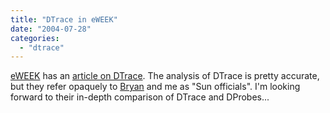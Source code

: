 ```yaml
---
title: "DTrace in eWEEK"
date: "2004-07-28"
categories: 
  - "dtrace"
---
```


[eWEEK](http://www.eweek.com) has an [article on DTrace](http://www.eweek.com/article2/0,1759,1626474,00.asp?kc=EWRSS03129TX1K0000612). The analysis of DTrace is pretty accurate, but they refer opaquely to [Bryan](http://blogs.sun.com/bmc) and me as "Sun officials". I'm looking forward to their in-depth comparison of DTrace and DProbes...
